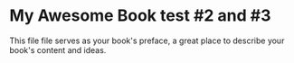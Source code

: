 # My Awesome Book test \#2 and \#3

This file file serves as your book's preface, a great place to describe your book's content and ideas.

